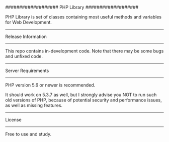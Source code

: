 ###################
PHP Library
###################

PHP Library is set of classes containing most useful methods and variables for Web Development.

*******************
Release Information
*******************

This repo contains in-development code. Note that there may be some bugs and unfixed code.

*******************
Server Requirements
*******************

PHP version 5.6 or newer is recommended.

It should work on 5.3.7 as well, but I strongly advise you NOT to run
such old versions of PHP, because of potential security and performance
issues, as well as missing features.

*******
License
*******

Free to use and study.